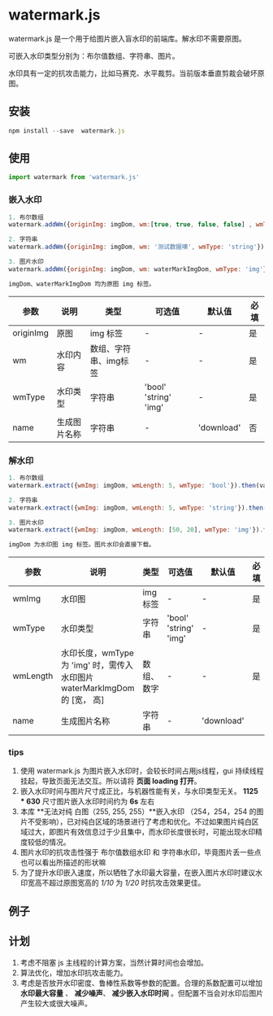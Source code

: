 # watermark.js

watermark.js 是一个用于给图片嵌入盲水印的前端库。解水印不需要原图。

可嵌入水印类型分别为：布尔值数组、字符串、图片。

水印具有一定的抗攻击能力，比如马赛克、水平裁剪。当前版本垂直剪裁会破坏原图。

## 安装
```js
npm install --save  watermark.js
```


## 使用

```js
import watermark from 'watermark.js'
```

### 嵌入水印

```js
1. 布尔数组
watermark.addWm({originImg: imgDom, wm:[true, true, false, false] , wmType: 'bool'}).then(val => val.wmLength)

2. 字符串
watermark.addWm({originImg: imgDom, wm: '测试数据噢', wmType: 'string'}).then(val => val.wmLength)

3. 图片水印
watermark.addWm({originImg: imgDom, wm: waterMarkImgDom, wmType: 'img'}).then(val => val.wmLength)

imgDom、waterMarkImgDom 均为原图 img 标签。
```

|  参数   | 说明  | 类型 | 可选值 | 默认值 | 必填 |
|  ----  | ----  |  ----  |  ----  |  ----  | ----  | 
| originImg  | 原图 | img 标签 | - | - | 是
| wm  | 水印内容 | 数组、字符串、img标签 | - | - | 是
| wmType | 水印类型 | 字符串 | 'bool' 'string' 'img' | - | 是
| name | 生成图片名称 | 字符串 | - | 'download' | 否

### 解水印

```js
1. 布尔数组
watermark.extract({wmImg: imgDom, wmLength: 5, wmType: 'bool'}).then(val => val.wm)

2. 字符串
watermark.extract({wmImg: imgDom, wmLength: 5, wmType: 'string'}).then(val => val.wm)

3. 图片水印
watermark.extract({wmImg: imgDom, wmLength: [50, 20], wmType: 'img'}).then(val => val.wm)

imgDom 为水印图 img 标签。图片水印会直接下载。
```

|  参数   | 说明  | 类型 | 可选值 | 默认值 |  必填 |
|  ----  | ----  |  ----  |  ----  |  ----  |  ----  |
| wmImg  | 水印图 | img 标签 | - | - | 是 |
| wmType | 水印类型 | 字符串 | 'bool' 'string' 'img' | - | 是 |
| wmLength  | 水印长度，wmType 为 'img' 时，需传入水印图片waterMarkImgDom 的 [宽， 高] | 数组、数字 | - | - | 是 |
| name | 生成图片名称 | 字符串 | - | 'download' |


### tips

1. 使用 watermark.js 为图片嵌入水印时，会较长时间占用js线程，gui 持续线程挂起，导致页面无法交互。所以请将 **页面 loading 打开**。
1. 嵌入水印时间与图片尺寸成正比，与机器性能有关，与水印类型无关。 **1125 * 630** 尺寸图片嵌入水印时间约为 **6s** 左右
1.  本库 **无法对纯 白图（255, 255, 255）**嵌入水印 （254，254，254 的图片不受影响），已对纯白区域的场景进行了考虑和优化。不过如果图片纯白区域过大，即图片有效信息过于少且集中，而水印长度很长时，可能出现水印精度较低的情况。
1. 图片水印的抗攻击性强于 布尔值数组水印 和 字符串水印，毕竟图片丢一些点也可以看出所描述的形状嘛
1. 为了提升水印嵌入速度，所以牺牲了水印最大容量，在嵌入图片水印时建议水印宽高不超过原图宽高的 *1/10*   为 *1/20* 时抗攻击效果更佳。

## 例子



## 计划
1. 考虑不阻塞 js 主线程的计算方案，当然计算时间也会增加。
1. 算法优化，增加水印抗攻击能力。
1. 考虑是否放开水印密度、鲁棒性系数等参数的配置。合理的系数配置可以增加 **水印最大容量** 、 **减少噪声**、 **减少嵌入水印时间** 。但配置不当会对水印后图片产生较大或很大噪声。

